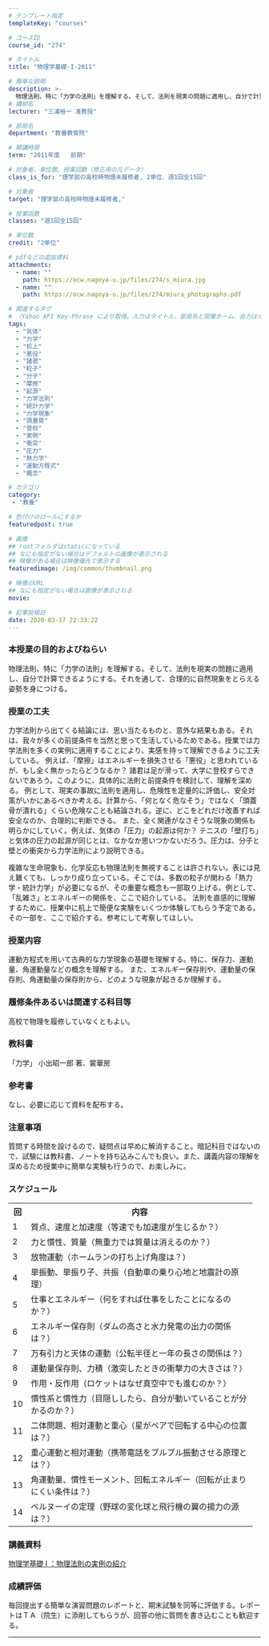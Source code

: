 ```yaml
---
# テンプレート指定
templateKey: "courses"

# コースID
course_id: "274"

# タイトル
title: "物理学基礎-I-2011"

# 簡単な説明
description: >-
  物理法則、特に「力学の法則」を理解する。そして、法則を現実の問題に適用し、自分で計算できるようにする。それを通して、合理的に自然現象をとらえる姿勢を身につける。 ....
# 講師名
lecturer: "三浦裕一 准教授"

# 部局名
department: "教養教育院"

# 開講時限
term: "2011年度	前期"

# 対象者、単位数、授業回数（修正用の元データ）
class_is_for: "理学部の高校時物理未履修者, 2単位、週1回全15回"

# 対象者
target: "理学部の高校時物理未履修者,"

# 授業回数
classes: "週1回全15回"

# 単位数
credit: "2単位"

# pdfなどの追加資料
attachments:
  - name: "" 
    path: https://ocw.nagoya-u.jp/files/274/s_miura.jpg
  - name: "" 
    path: https://ocw.nagoya-u.jp/files/274/miura_photographs.pdf

# 関連するタグ
# （Yahoo API Key-Phrase により取得。入力はタイトル、部局名と授業ホーム、出力はキーフレーズ（tags））
tags:
  - "気体"
  - "力学"
  - "机上"
  - "悪役"
  - "諸君"
  - "粒子"
  - "分子"
  - "摩擦"
  - "起源"
  - "力学法則"
  - "統計力学"
  - "力学現象"
  - "頭蓋骨"
  - "登校"
  - "実例"
  - "衝突"
  - "圧力"
  - "熱力学"
  - "運動方程式"
  - "概念"

# カテゴリ
category:
 - "教養"

# 色付けのロールにするか
featuredpost: true

# 画像
## rootフォルダはstaticになっている
## なにも指定がない場合はデフォルトの画像が表示される
## 映像がある場合は映像優先で表示する
featuredimage: /img/common/thumbnail.png

# 映像のURL
## なにも指定がない場合は画像が表示される
movie: 

# 記事投稿日
date: 2020-03-17 22:33:22
---
```


### 本授業の目的およびねらい

物理法則、特に「力学の法則」を理解する。そして、法則を現実の問題に適用し、自分で計算できるようにする。それを通して、合理的に自然現象をとらえる姿勢を身につける。


### 授業の工夫

力学法則から出てくる結論には、思い当たるものと、意外な結果もある。それは、我々が多くの前提条件を当然と思って生活しているためである。授業では力学法則を多くの実例に適用することにより、実感を持って理解できるように工夫している。 例えば、「摩擦」はエネルギーを損失させる「悪役」と思われているが、もし全く無かったらどうなるか？ 諸君は足が滑って、大学に登校すらできないであろう。このように、具体的に法則と前提条件を検討して、理解を深める。 例として、現実の事故に法則を適用し、危険性を定量的に評価し、安全対策がいかにあるべきか考える。計算から、「何となく危なそう」ではなく「頭蓋骨が潰れる」くらい危険なことも結論される。逆に、どこをどれだけ改善すれば安全なのか、合理的に判断できる。 また、全く関連がなさそうな現象の関係も明らかにしていく。例えば、気体の「圧力」の起源は何か？ テニスの「壁打ち」と気体の圧力の起源が同じとは、なかなか思いつかないだろう。圧力は、分子と壁との衝突から力学法則により説明できる。 

複雑な生命現象も、化学反応も物理法則を無視することは許されない。表には見え難くても、しっかり成り立っている。そこでは、多数の粒子が関わる「熱力学・統計力学」が必要になるが、その重要な概念も一部取り上げる。例として、「乱雑さ」とエネルギーの関係を、ここで紹介している。 法則を直感的に理解するために、授業中に机上で簡便な実験をいくつか体験してもらう予定である。その一部を、ここで紹介する。参考にして考察してほしい。





 

### 授業内容

運動方程式を用いて古典的な力学現象の基礎を理解する。特に、保存力、運動量、角運動量などの概念を理解する。 また、エネルギー保存則や、運動量の保存則、角運動量の保存則から、どのような現象が起きるか理解する。 

### 履修条件あるいは関連する科目等

高校で物理を履修していなくともよい。

### 教科書

「力学」 小出昭一郎 著、裳華房

### 参考書

なし、必要に応じて資料を配布する。

### 注意事項

質問する時間を設けるので、疑問点は早めに解消すること。暗記科目ではないので、試験には教科書、ノートを持ち込みこんでも良い。また、講義内容の理解を深めるため授業中に簡単な実験も行うので、お楽しみに。


<h3>スケジュール</h3>
<table class="basic" width="455">
<tr><th width="20" class="center">回</th><th width="435" class="center">内容</th></tr>
<tr><td class="center">1</td><td>質点、速度と加速度（等速でも加速度が生じるか？）</td></tr>
<tr><td class="center">2</td><td>力と慣性、質量（無重力では質量は消えるのか？）</td></tr>     
<tr><td class="center">3</td><td>放物運動（ホームランの打ち上げ角度は？）</td></tr>
<tr><td class="center">4</td><td>単振動、単振り子、共振（自動車の乗り心地と地震計の原理）</td></tr>
<tr><td class="center">5</td><td>仕事とエネルギー（何をすれば仕事をしたことになるのか？）</td></tr>
<tr><td class="center">6</td><td>エネルギー保存則（ダムの高さと水力発電の出力の関係は？）</td></tr>
<tr><td class="center">7</td><td>万有引力と天体の運動（公転半径と一年の長さの関係は？）</td></tr>
<tr><td class="center">8</td><td>運動量保存則、力積（激突したときの衝撃力の大きさは？）</td></tr>
<tr><td class="center">9</td><td>作用・反作用（ロケットはなぜ真空中でも進むのか？）</td></tr>
<tr><td class="center">10</td><td>慣性系と慣性力（目隠ししたら、自分が動いていることが分かるのか？）</td></tr>
<tr><td class="center">11</td><td>二体問題、相対運動と重心（星がペアで回転する中心の位置は？）</td></tr>
<tr><td class="center">12</td><td>重心運動と相対運動（携帯電話をブルブル振動させる原理とは？）</td></tr>
<tr><td class="center">13</td><td>角運動量、慣性モーメント、回転エネルギー（回転が止まりにくい条件は？）</td></tr>
<tr><td class="center">14</td><td>ベルヌーイの定理（野球の変化球と飛行機の翼の揚力の源は？）</td></tr>
</table>


### 講義資料

[物理学基礎 I ：物理法則の実例の紹介](https://ocw.nagoya-u.jp/files/274/miura_photographs.pdf) 





### 成績評価

毎回提出する簡単な演習問題のレポートと、期末試験を同等に評価する。レポートはＴＡ（院生）に添削してもらうが、回答の他に質問を書き込むことも歓迎する。





-----